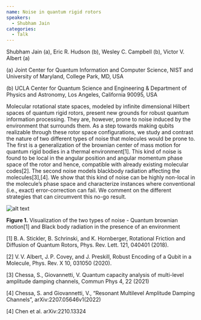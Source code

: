 ```yaml
---
name: Noise in quantum rigid rotors
speakers:
  - Shubham Jain
categories:
  - Talk
---
```

Shubham Jain (a), Eric R. Hudson (b), Wesley C. Campbell (b), Victor V. Albert (a)

(a) Joint Center for Quantum Information and Computer Science, NIST and University of Maryland, College Park, MD, USA

(b) UCLA Center for Quantum Science and Engineering & Department of Physics and Astronomy, Los Angeles, California 90095, USA

Molecular rotational state spaces, modeled by infinite dimensional Hilbert spaces of quantum rigid rotors, present new grounds for robust quantum information processing. They are, however, prone to noise induced by the environment that surrounds them. As a step towards making qubits realizable through these rotor space configurations, we study and contrast the nature of two different types of noise that molecules would be prone to. The first is a generalization of the brownian center of mass motion for quantum rigid bodies in a thermal environment[1]. This kind of noise is found to be local in the angular position and angular momentum phase space of the rotor and hence, compatible with already existing molecular codes[2]. The second noise models blackbody radiation affecting the molecules[3],[4]. We show that this kind of noise can be highly non-local in the molecule’s phase space and characterize instances where conventional (i.e., exact) error-correction can fail. We comment on the different strategies that can circumvent this no-go result.

![alt text](../../assets/speakers_figures/shubhamjain.png)

**Figure 1.** Visualization of the two types of noise - Quantum brownian motion[1] and Black body radiation in the presence of an environment

[1] B. A. Stickler, B. Schrinski, and K. Hornberger, Rotational Friction and Diffusion of Quantum Rotors, Phys. Rev. Lett. 121, 040401 (2018).

[2] V. V. Albert, J. P. Covey, and J. Preskill, Robust Encoding of a Qubit in a Molecule, Phys. Rev. X 10, 031050 (2020).

[3] Chessa, S., Giovannetti, V. Quantum capacity analysis of multi-level amplitude damping channels, Commun Phys 4, 22 (2021)

[4] Chessa, S. and Giovannetti, V., “Resonant Multilevel Amplitude Damping Channels”,  arXiv:2207.05646v1(2022)

[4] Chen et al. arXiv:2210.13324 